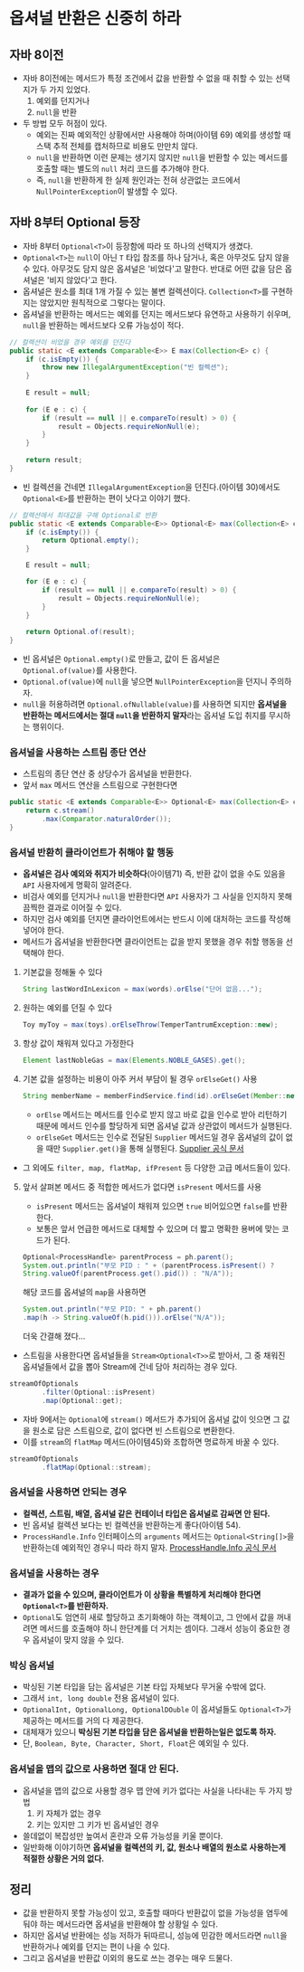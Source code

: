 # 옵셔널 반환은 신중히 하라

## 자바 8이전

* 자바 8이전에는 메서드가 특정 조건에서 값을 반환할 수 없을 때 취할 수 있는 선택지가 두 가지 있었다.
  1. 예외를 던지거나
  2. `null`을 반환
* 두 방법 모두 허점이 있다.
  * 예외는 진짜 예외적인 상황에서만 사용해야 하며(아이템 69) 예외를 생성할 때 스택 추적 전체를 캡처하므로 비용도 만만치 않다.
  * `null`을 반환하면 이런 문제는 생기지 않지만 `null`을 반환할 수 있는 메서드를 호출할 때는 별도의 `null` 처리 코드를 추가해야 한다.
  * 즉, `null`을 반환하게 한 실제 원인과는 전혀 상관없는 코드에서 `NullPointerException`이 발생할 수 있다.

## 자바 8부터 Optional 등장

* 자바 8부터 `Optional<T>`이 등장함에 따라 또 하나의 선택지가 생겼다.
* `Optional<T>`는 `null`이 아닌 `T` 타입 참조를 하나 담거나, 혹은 아무것도 담지 않을 수 있다. 아무것도 담지 않은 옵셔널은 '비었다'고 말한다.
 반대로 어떤 값을 담은 옵셔널은 '비지 않았다'고 한다.
* 옵셔널은 원소를 최대 1개 가질 수 있는 불변 컬렉션이다. `Collection<T>`를 구현하지는 않았지만 원칙적으로 그렇다는 말이다.
* 옵셔널을 반환하는 메서드는 예외를 던지는 메서드보다 유연하고 사용하기 쉬우며, `null`을 반환하는 메서드보다 오류 가능성이 적다.

```java
// 컬렉션이 비었을 경우 예외를 던진다
public static <E extends Comparable<E>> E max(Collection<E> c) {
    if (c.isEmpty()) {
        throw new IllegalArgumentException("빈 컬렉션");
    }
    
    E result = null;
    
    for (E e : c) {
        if (result == null || e.compareTo(result) > 0) {
            result = Objects.requireNonNull(e);
        }
    }
    
    return result;
}
```

* 빈 컬렉션을 건네면 `IllegalArgumentException`을 던진다.(아이템 30)에서도 `Optional<E>`를 반환하는 편이 낫다고 이야기 했다.

```java
// 컬렉션에서 최대값을 구해 Optional로 반환
public static <E extends Comparable<E>> Optional<E> max(Collection<E> c) {
    if (c.isEmpty()) {
        return Optional.empty();
    }

    E result = null;

    for (E e : c) {
        if (result == null || e.compareTo(result) > 0) {
            result = Objects.requireNonNull(e);
        }
    }
    
    return Optional.of(result);
}
```

* 빈 옵셔널은 `Optional.empty()`로 만들고, 값이 든 옵셔널은 `Optional.of(value)`를 사용한다.
* `Optional.of(value)`에 `null`을 넣으면 `NullPointerException`을 던지니 주의하자.
* `null`을 허용하려면 `Optional.ofNullable(value)`를 사용하면 되지만 **옵셔널을 반환하는 메서드에서는 절대 `null`을 반환하지 말자**라는
 옵셔널 도입 취지를 무시하는 행위이다.

### 옵셔널을 사용하는 스트림 종단 연산

* 스트림의 종단 연산 중 상당수가 옵셔널을 반환한다.
* 앞서 `max` 메서드 연산을 스트림으로 구현한다면

```java
public static <E extends Comparable<E>> Optional<E> max(Collection<E> c) {
    return c.stream()
        .max(Comparator.naturalOrder());
}
```

### 옵셔널 반환히 클라이언트가 취해야 할 행동

* **옵셔널은 검사 예외와 취지가 비슷하다**(아이템71) 즉, 반환 값이 없을 수도 있음을 `API` 사용자에게 명확히 알려준다.
* 비검사 예외를 던지거나 `null`을 반환한다면 `API` 사용자가 그 사실을 인지하지 못해 끔찍한 결과로 이어질 수 있다.
* 하지만 검사 예외를 던지면 클라이언트에서는 반드시 이에 대처하는 코드를 작성해넣어야 한다.
* 메서드가 옵셔널을 반환한다면 클라이언트는 값을 받지 못했을 경우 취할 행동을 선택해야 한다.

1. 기본값을 정해둘 수 있다

    ```java
    String lastWordInLexicon = max(words).orElse("단어 없음...");
    ```

2. 원하는 예외를 던질 수 있다

    ```java
    Toy myToy = max(toys).orElseThrow(TemperTantrumException::new);
    ```
   
3. 항상 값이 채워져 있다고 가정한다

    ```java
   Element lastNobleGas = max(Elements.NOBLE_GASES).get();
    ```
   
4. 기본 값을 설정하는 비용이 아주 커서 부담이 될 경우 `orElseGet()` 사용

    ```java
   String memberName = memberFindService.find(id).orElseGet(Member::new);
    ```
   
    * `orElse` 메서드는 메서드를 인수로 받지 않고 바로 값을 인수로 받아 리턴하기 때문에 메서드 인수를 할당하게 되면 옵셔널 값과 
     상관없이 메서드가 실행된다.
    * `orElseGet` 메서드는 인수로 전달된 `Supplier` 메서드일 경우 옵셔널의 값이 없을 때만 `Supplier.get()`을 통해 실행된다.
     [Supplier<T> 공식 문서](https://docs.oracle.com/javase/8/docs/api/java/util/function/Supplier.html)

* 그 외에도 `filter, map, flatMap, ifPresent` 등 다양한 고급 메서드들이 있다.

5. 앞서 살펴본 메서드 중 적합한 메서드가 없다면 `isPresent` 메서드를 사용
    * `isPresent` 메서드는 옵셔널이 채워져 있으면 `true` 비어있으면 `false`를 반환한다.
    * 보통은 앞서 언급한 메서드로 대체할 수 있으며 더 짧고 명확한 용버에 맞는 코드가  된다.

    ```java
   Optional<ProcessHandle> parentProcess = ph.parent();
   System.out.println("부모 PID : " + (parentProcess.isPresent() ? 
   String.valueOf(parentProcess.get().pid()) : "N/A"));
    ```
   
    해당 코드를 옵셔널의 `map`을 사용하면

    ```java 
   System.out.println("부모 PID: " + ph.parent()
   .map(h -> String.valueOf(h.pid())).orElse("N/A"));
    ```

   더욱 간결해 졌다...

* 스트림을 사용한다면 옵셔널들을 `Stream<Optional<T>>`로 받아서, 그 중 채워진 옵셔널들에서 값을 뽑아 Stream<T>에 건네 담아 처리하는 경우 있다.

```java
streamOfOptionals
        .filter(Optional::isPresent)
        .map(Optional::get);
```

* 자바 9에서는 `Optional`에 `stream()` 메서드가 추가되어 옵셔널 값이 잇으면 그 값을 원소로 담은 스트림으로, 값이 없다면 빈 스트림으로 변환한다.
* 이를 `stream`의 `flatMap` 메서드(아이템45)와 조합하면 명료하게 바꿀 수 있다.

```java
streamOfOptionals
        .flatMap(Optional::stream);
```

### 옵셔널을 사용하면 안되는 경우

* **컬렉션, 스트림, 배열, 옵셔널 같은 컨테이너 타입은 옵셔널로 감싸면 안 된다.**
* 빈 옵셔널 컬렉션 보다는 빈 컬렉션을 반환하는게 좋다(아이템 54).
* `ProcessHandle.Info` 인터페이스의 `arguments` 메서드는 `Optional<String[]>`을 반환하는데 예외적인 경우니 따라 하지 말자.
  [ProcessHandle.Info 공식 문서](https://docs.oracle.com/javase/9/docs/api/java/lang/ProcessHandle.Info.html)

### 옵셔널을 사용하는 경우

* **결과가 없을 수 있으며, 클라이언트가 이 상황을 특별하게 처리해야 한다면 `Optional<T>`를 반환하자.**
* `Optional`도 엄연히 새로 할당하고 초기화해야 하는 객체이고, 그 안에서 값을 꺼내려면 메서드를 호출해야 하니 한단계를 더 거치는 셈이다.
 그래서 성능이 중요한 경우 옵셔널이 맞지 않을 수 있다.

### 박싱 옵셔널

* 박싱된 기본 타입을 담는 옵셔널은 기본 타입 자체보다 무거울 수밖에 없다.
* 그래서 `int, long double` 전용 옵셔널이 있다.
* `OptionalInt, OptionalLong, OptionalDOuble` 이 옵셔널들도 `Optional<T>`가 제공하는 메서드를 거의 다 제공한다.
* 대체재가 있으니 **박싱된 기본 타입을 담은 옵셔널을 반환하는일은 없도록 하자.**
* 단, `Boolean, Byte, Character, Short, Float`은 예외일 수 있다.

### 옵셔널을 맵의 값으로 사용하면 절대 안 된다.

* 옵셔널을 맵의 값으로 사용할 경우 맵 안에 키가 없다는 사실을 나타내는 두 가지 방법
  1. 키 자체가 없는 경우
  2. 키는 있지만 그 키가 빈 옵셔널인 경우
* 쓸데없이 복잡성만 높여서 혼란과 오류 가능성을 키울 뿐이다.
* 일반화해 이야기하면 **옵셔널을 컬렉션의 키, 값, 원소나 배열의 원소로 사용하는게 적절한 상황은 거의 없다.**


## 정리

* 값을 반환하지 못할 가능성이 있고, 호출할 때마다 반환값이 없을 가능성을 염두에 둬야 하는 메서드라면 옵셔널을 반환해야 할 상황일 수 있다.
* 하지만 옵셔널 반환에는 성능 저하가 뒤따르니, 성능에 민감한 메서드라면 `null`을 반환하거나 예외를 던지는 편이 나을 수 있다.
* 그리고 옵셔널을 반환값 이외의 용도로 쓰는 경우는 매우 드물다.

